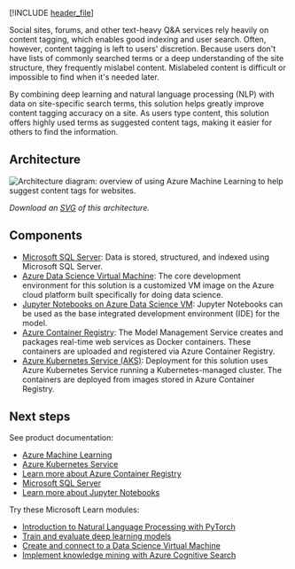 


[!INCLUDE [header_file](../../../includes/sol-idea-header.md)]

Social sites, forums, and other text-heavy Q&A services rely heavily on content tagging, which enables good indexing and user search. Often, however, content tagging is left to users' discretion. Because users don't have lists of commonly searched terms or a deep understanding of the site structure, they frequently mislabel content. Mislabeled content is difficult or impossible to find when it's needed later.

By combining deep learning and natural language processing (NLP) with data on site-specific search terms, this solution helps greatly improve content tagging accuracy on a site. As users type content, this solution offers highly used terms as suggested content tags, making it easier for others to find the information.

## Architecture

![Architecture diagram: overview of using Azure Machine Learning to help suggest content tags for websites.](../media/website-content-tagging-with-deep-learning-and-nlp.png)

*Download an [SVG](../media/website-content-tagging-with-deep-learning-and-nlp.svg) of this architecture.*

## Components

* [Microsoft SQL Server](/sql/): Data is stored, structured, and indexed using Microsoft SQL Server.
* [Azure Data Science Virtual Machine](/azure/machine-learning/data-science-virtual-machine/): The core development environment for this solution is a customized VM image on the Azure cloud platform built specifically for doing data science.
* [Jupyter Notebooks on Azure Data Science VM](/azure/machine-learning/data-science-virtual-machine/reference-ubuntu-vm): Jupyter Notebooks can be used as the base integrated development environment (IDE) for the model.
* [Azure Container Registry](/azure/container-registry/): The Model Management Service creates and packages real-time web services as Docker containers. These containers are uploaded and registered via Azure Container Registry.
* [Azure Kubernetes Service (AKS)](https://azure.microsoft.com/services/kubernetes-service): Deployment for this solution uses Azure Kubernetes Service running a Kubernetes-managed cluster. The containers are deployed from images stored in Azure Container Registry.

## Next steps

See product documentation:

* [Azure Machine Learning](/azure/machine-learning)
* [Azure Kubernetes Service](/azure/aks/intro-kubernetes)
* [Learn more about Azure Container Registry](/azure/container-registry/container-registry-intro)
* [Microsoft SQL Server](https://www.microsoft.com/sql-server/sql-server-2017)
* [Learn more about Jupyter Notebooks](https://jupyter.org)

Try these Microsoft Learn modules:

* [Introduction to Natural Language Processing with PyTorch](/learn/modules/intro-natural-language-processing-pytorch/)
* [Train and evaluate deep learning models](/learn/modules/train-evaluate-deep-learn-models/)
* [Create and connect to a Data Science Virtual Machine](/learn/modules/intro-to-azure-data-science-virtual-machine/)
* [Implement knowledge mining with Azure Cognitive Search](/learn/paths/implement-knowledge-mining-azure-cognitive-search/)
